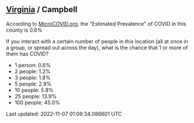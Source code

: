 
## [Virginia](/united-states/virginia) / Campbell

According to [MicroCOVID.org](http://microcovid.org),
the "Estimated Prevalence" of COVID in this county is 0.6%

If you interact with a certain number of people in this location
(all at once in a group, or spread out across the day), what is the chance that
1 or more of them has COVID?

- 1 person: 0.6%
- 2 people: 1.2%
- 3 people: 1.8%
- 5 people: 2.9%
- 10 people: 5.8%
- 25 people: 13.9%
- 100 people: 45.0%

Last updated: 2022-11-07 01:06:34.086601 UTC
